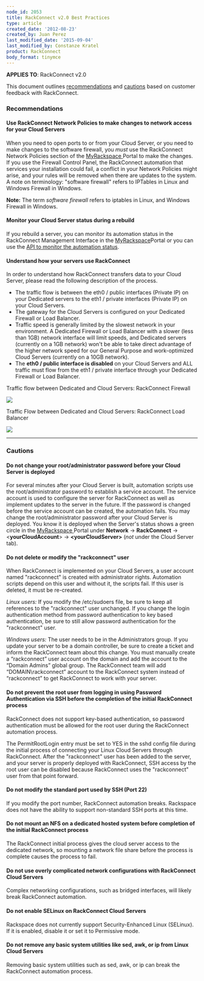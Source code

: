 ```yaml
---
node_id: 2053
title: RackConnect v2.0 Best Practices
type: article
created_date: '2012-08-23'
created_by: Juan Perez
last_modified_date: '2015-09-04'
last_modified_by: Constanze Kratel
product: RackConnect
body_format: tinymce
---
```


**APPLIES TO**: RackConnect v2.0

This document outlines [recommendations](#recommendations) and
[cautions](#cautions) based on customer feedback with RackConnect.

### []()Recommendations

#### Use RackConnect Network Policies to make changes to network access for your Cloud Servers

When you need to open ports to or from your Cloud Server, or you need to
make changes to the software firewall, you *must* use the RackConnect
Network Policies section of the
[MyRackspace ](https://my.rackspace.com/)Portal to make the changes.  If
you use the Firewall Control Panel, the RackConnect automation that
services your installation could fail, a conflict in your Network
Policies might arise, and your rules will be removed when there are
updates to the system.  A note on terminology: "software firewall"
refers to IPTables in Linux and Windows Firewall in Windows.

**Note:** The term *software firewall* refers to iptables in Linux, and
Windows Firewall in Windows.

#### Monitor your Cloud Server status during a rebuild

If you rebuild a server, you can monitor its automation status in the
RackConnect Management Interface in the
[MyRackspace](https://my.rackspace.com/)Portal or you can use the [API
to monitor the automation
status](/how-to/how-to-programmatically-determine-the-rackconnect-v20-automation-status-of-your-cloud).

#### **Understand how your servers use RackConnect**

In order to understand how RackConnect transfers data to your Cloud
Server, please read the following description of the process.

-   The traffic flow is between the eth0 / public interfaces
    (Private IP) on your Dedicated servers to the eth1 / private
    interfaces (Private IP) on your Cloud Servers.
-   The gateway for the Cloud Servers is configured on your Dedicated
    Firewall or Load Balancer.
-   Traffic speed is generally limited by the slowest network in
    your environment. A Dedicated Firewall or Load Balancer with a
    slower (less than 1GB) network interface will limit speeds, and
    Dedicated servers (currently on a 1GB network) won't be able to take
    direct advantage of the higher network speed for our General
    Purpose and work-optimized Cloud Servers (currently on a
    10GB network).
-   The **eth0 / public interface is disabled** on your Cloud Servers
    and ALL traffic must flow from the eth1 / private interface through
    your Dedicated Firewall or Load Balancer.

Traffic flow between Dedicated and Cloud Servers: RackConnect Firewall

<img src="http://www.rackspace.com/knowledge_center/sites/default/files/styles/full_width/public/field/image/RC.Traffic.Flow_.png" class="image-full_width" />




 Traffic Flow between Dedicated and Cloud Servers: RackConnect Load
Balancer

<img src="http://www.rackspace.com/knowledge_center/sites/default/files/styles/full_width/public/field/image/RC.Traffic.Flow_.LB_.png" class="image-full_width" />


------------------------------------------------------------------------

### []()Cautions

#### Do not change your root/administrator password before your Cloud Server is deployed

For several minutes after your Cloud Server is built, automation scripts
use the root/administrator password to establish a service account.  The
service account is used to configure the server for RackConnect as well
as implement updates to the server in the future.  If the password is
changed before the service account can be created, the automation
fails.  You may change the root/administrator password after your Cloud
Server is deployed.  You know it is deployed when the Server's status
shows a green circle in
the [MyRackspace ](https://my.rackspace.com/)Portal under **Network**
-&gt; **RackConnect** -&gt; &lt;**yourCloudAccount**&gt; -&gt;
**&lt;yourCloudServer&gt;** (*not* under the Cloud Server tab).

#### Do not delete or modify the "rackconnect" user

When RackConnect is implemented on your Cloud Servers, a user account
named "rackconnect" is created with administrator rights.  Automation
scripts depend on this user and without it, the scripts fail.  If this
user is deleted, it must be re-created.

*Linux users:* If you modify the /etc/sudoers file, be sure to keep all
references to the "rackconnect" user unchanged.  If you change the login
authentication method from password authentication to key based
authentication, be sure to still allow password authentication for the
"rackconnect" user.

*Windows users:* The user needs to be in the Administrators group.  If
you update your server to be a domain controller, be sure to create a
ticket and inform the RackConnect team about this change.  You must
manually create a &ldquo;rackconnect&rdquo; user account on the domain and add the
account to the &ldquo;Domain Admins&rdquo; global group.  The RackConnect team will
add &ldquo;DOMAIN\\rackconnect&rdquo; account to the RackConnect system instead of
&ldquo;rackconnect&rdquo; to get RackConnect to work with your server.

#### Do not prevent the root user from logging in using Password Authentication via SSH before the completion of the initial RackConnect process

RackConnect does not support key-based authentication, so password
authentication must be allowed for the root user during the RackConnect
automation process.

The PermitRootLogin entry must be set to YES in the sshd config file
during the initial process of connecting your Linux Cloud Servers
through RackConnect. After the "rackconnect" user has been added to the
server, and your server is properly deployed with RackConnect, SSH
access by the root user can be disabled because RackConnect uses the
"rackconnect" user from that point forward.

#### Do not modify the standard port used by SSH (Port 22)

If you modify the port number, RackConnect automation breaks. Rackspace
does not have the ability to support non-standard SSH ports at this
time.

#### Do not mount an NFS on a dedicated hosted system before completion of the initial RackConnect process

The RackConnect initial process gives the cloud server access to the
dedicated network, so mounting a network file share before the process
is complete causes the process to fail.

#### **Do not use overly complicated network configurations with RackConnect Cloud Servers**

Complex networking configurations, such as bridged interfaces, will
likely break RackConnect automation.

#### **Do not enable SELinux on RackConnect Cloud Servers**

Rackspace does not currently support Security-Enhanced Linux (SELinux).
If it is enabled, disable it or set it to Permissive mode.

#### Do not remove any basic system utilities like sed, awk, or ip from Linux Cloud Servers

Removing basic system utilities such as sed, awk, or ip can break the
RackConnect automation process.

<span> </span>

